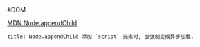 #DOM

[MDN Node.appendChild](https://developer.mozilla.org/zh-CN/docs/Web/API/Node/appendChild)

```ad-tip
title: Node.appendChild 添加 `script` 元素时, 会强制变成异步加载.
```